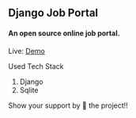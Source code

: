 ## Django Job Portal

#### An open source online job portal.

Live: [Demo](https://quiet-dusk-23748.herokuapp.com/)

Used Tech Stack

1. Django
2. Sqlite

Show your support by 🌟 the project!!
